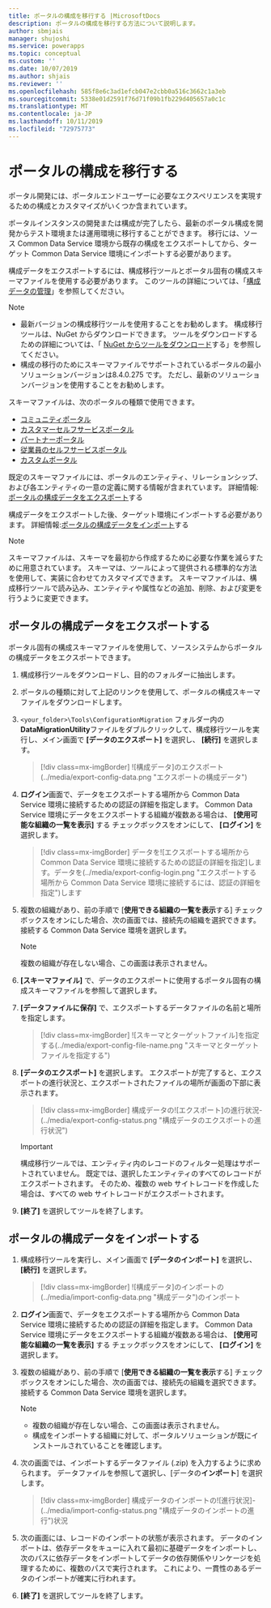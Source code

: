 ```yaml
---
title: ポータルの構成を移行する |MicrosoftDocs
description: ポータルの構成を移行する方法について説明します。
author: sbmjais
manager: shujoshi
ms.service: powerapps
ms.topic: conceptual
ms.custom: ''
ms.date: 10/07/2019
ms.author: shjais
ms.reviewer: ''
ms.openlocfilehash: 585f8e6c3ad1efcb047e2cbb0a516c3662c1a3eb
ms.sourcegitcommit: 5338e01d2591f76d71f09b1fb229d405657a0c1c
ms.translationtype: MT
ms.contentlocale: ja-JP
ms.lasthandoff: 10/11/2019
ms.locfileid: "72975773"
---
```

# <a name="migrate-portal-configuration"></a>ポータルの構成を移行する

ポータル開発には、ポータルエンドユーザーに必要なエクスペリエンスを実現するための構成とカスタマイズがいくつか含まれています。

ポータルインスタンスの開発または構成が完了したら、最新のポータル構成を開発からテスト環境または運用環境に移行することができます。 移行には、ソース Common Data Service 環境から既存の構成をエクスポートしてから、ターゲット Common Data Service 環境にインポートする必要があります。

構成データをエクスポートするには、構成移行ツールとポータル固有の構成スキーマファイルを使用する必要があります。 このツールの詳細については、「[構成データの管理](https://docs.microsoft.com/dynamics365/customer-engagement/admin/manage-configuration-data)」を参照してください。

> [!NOTE]
> - 最新バージョンの構成移行ツールを使用することをお勧めします。 構成移行ツールは、NuGet からダウンロードできます。 ツールをダウンロードするための詳細については、「 [NuGet からツールをダウンロード](https://docs.microsoft.com/en-us/dynamics365/customer-engagement/developer/download-tools-nuget)する」を参照してください。
> - 構成の移行のためにスキーマファイルでサポートされているポータルの最小ソリューションバージョンは8.4.0.275 です。 ただし、最新のソリューションバージョンを使用することをお勧めします。

スキーマファイルは、次のポータルの種類で使用できます。
- [コミュニティポータル](https://go.microsoft.com/fwlink/p/?linkid=2019704)
- [カスタマーセルフサービスポータル](https://go.microsoft.com/fwlink/p/?linkid=2019705)
- [パートナーポータル](https://go.microsoft.com/fwlink/p/?linkid=2019803)
- [従業員のセルフサービスポータル](https://go.microsoft.com/fwlink/p/?linkid=2019802)
- [カスタムポータル](https://go.microsoft.com/fwlink/p/?linkid=2019804)

既定のスキーマファイルには、ポータルのエンティティ、リレーションシップ、および各エンティティの一意の定義に関する情報が含まれています。 詳細情報:[ポータルの構成データをエクスポート](#export-portal-configuration-data)する

構成データをエクスポートした後、ターゲット環境にインポートする必要があります。 詳細情報:[ポータルの構成データをインポート](#import-portal-configuration-data)する

> [!NOTE]
> スキーマファイルは、スキーマを最初から作成するために必要な作業を減らすために用意されています。 スキーマは、ツールによって提供される標準的な方法を使用して、実装に合わせてカスタマイズできます。 スキーマファイルは、構成移行ツールで読み込み、エンティティや属性などの追加、削除、および変更を行うように変更できます。

## <a name="export-portal-configuration-data"></a>ポータルの構成データをエクスポートする

ポータル固有の構成スキーマファイルを使用して、ソースシステムからポータルの構成データをエクスポートできます。

1.  構成移行ツールをダウンロードし、目的のフォルダーに抽出します。

2.  ポータルの種類に対して上記のリンクを使用して、ポータルの構成スキーマファイルをダウンロードします。

3.  `<your_folder>\Tools\ConfigurationMigration` フォルダー内の**DataMigrationUtility**ファイルをダブルクリックして、構成移行ツールを実行し、メイン画面で **[データのエクスポート]** を選択し、 **[続行]** を選択します。
    
    > [!div class=mx-imgBorder]
    > ![構成データ]のエクスポート(../media/export-config-data.png "エクスポートの構成データ")

4.  **ログイン**画面で、データをエクスポートする場所から Common Data Service 環境に接続するための認証の詳細を指定します。 Common Data Service 環境にデータをエクスポートする組織が複数ある場合は、 **[使用可能な組織の一覧を表示]** する チェックボックスをオンにして、 **[ログイン]** を選択します。

    > [!div class=mx-imgBorder]
    > データを![エクスポートする場所から Common Data Service 環境に接続するための認証の詳細を指定]します。データを(../media/export-config-login.png "エクスポートする場所から Common Data Service 環境に接続するには、認証の詳細を指定")します

5.  複数の組織があり、前の手順で [**使用できる組織の一覧を表示**する] チェックボックスをオンにした場合、次の画面では、接続先の組織を選択できます。 接続する Common Data Service 環境を選択します。 

    > [!NOTE]
    > 複数の組織が存在しない場合、この画面は表示されません。

6.  **[スキーマファイル]** で、データのエクスポートに使用するポータル固有の構成スキーマファイルを参照して選択します。

7.  **[データファイルに保存]** で、エクスポートするデータファイルの名前と場所を指定します。

    > [!div class=mx-imgBorder]
    > ![スキーマとターゲットファイル]を指定する(../media/export-config-file-name.png "スキーマとターゲットファイルを指定する")

8.  **[データのエクスポート]** を選択します。 エクスポートが完了すると、エクスポートの進行状況と、エクスポートされたファイルの場所が画面の下部に表示されます。

    > [!div class=mx-imgBorder]
    > 構成データの![エクスポート]の進行状況-(../media/export-config-status.png "構成データのエクスポートの進行状況")

    > [!IMPORTANT]
    > 構成移行ツールでは、エンティティ内のレコードのフィルター処理はサポートされていません。 既定では、選択したエンティティのすべてのレコードがエクスポートされます。 そのため、複数の web サイトレコードを作成した場合は、すべての web サイトレコードがエクスポートされます。

9.  **[終了]** を選択してツールを終了します。

## <a name="import-portal-configuration-data"></a>ポータルの構成データをインポートする

1.  構成移行ツールを実行し、メイン画面で **[データのインポート]** を選択し、 **[続行]** を選択します。

    > [!div class=mx-imgBorder]
    > ![構成データ]のインポートの(../media/import-config-data.png "構成データ")のインポート

2.  **ログイン**画面で、データをエクスポートする場所から Common Data Service 環境に接続するための認証の詳細を指定します。 Common Data Service 環境にデータをエクスポートする組織が複数ある場合は、 **[使用可能な組織の一覧を表示]** する チェックボックスをオンにして、 **[ログイン]** を選択します。

3.  複数の組織があり、前の手順で [**使用できる組織の一覧を表示**する] チェックボックスをオンにした場合、次の画面では、接続先の組織を選択できます。 接続する Common Data Service 環境を選択します。 

    > [!NOTE]
    > - 複数の組織が存在しない場合、この画面は表示されません。
    > - 構成をインポートする組織に対して、ポータルソリューションが既にインストールされていることを確認します。

4.  次の画面では、インポートするデータファイル (.zip) を入力するように求められます。 データファイルを参照して選択し、[データの**インポート**] を選択します。 

    > [!div class=mx-imgBorder]
    > 構成データのインポートの![進行状況]-(../media/import-config-status.png "構成データのインポートの進行")状況

5.  次の画面には、レコードのインポートの状態が表示されます。 データのインポートは、依存データをキューに入れて最初に基礎データをインポートし、次のパスに依存データをインポートしてデータの依存関係やリンケージを処理するために、複数のパスで実行されます。 これにより、一貫性のあるデータのインポートが確実に行われます。 

6.  **[終了]** を選択してツールを終了します。 
